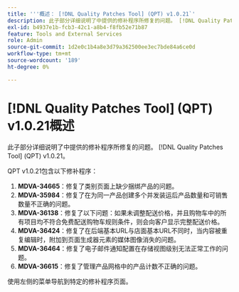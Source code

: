 ```yaml
---
title: '''概述： [!DNL Quality Patches Tool] (QPT) v1.0.21`'
description: 此子部分详细说明了中提供的修补程序所修复的问题。 [!DNL Quality Patches Tool] (QPT) v1.0.21。
exl-id: b4937e1b-fcb3-42c1-a8b4-f8fb52e71b87
feature: Tools and External Services
role: Admin
source-git-commit: 1d2e0c1b4a8e3d79a362500ee3ec7bde84a6ce0d
workflow-type: tm+mt
source-wordcount: '189'
ht-degree: 0%

---
```


# [!DNL Quality Patches Tool] (QPT) v1.0.21概述

此子部分详细说明了中提供的修补程序所修复的问题。 [!DNL Quality Patches Tool] (QPT) v1.0.21。

QPT v1.0.21包含以下修补程序：

1. **MDVA-34665**：修复了类别页面上缺少捆绑产品的问题。
1. **MDVA-35984**：修复了在为同一产品创建多个并发装运后产品数量和可销售数量不正确的问题。
1. **MDVA-36138**：修复了以下问题：如果未调整配送价格，并且购物车中的所有项目均不符合免费配送购物车规则条件，则会向客户显示完整配送价格。
1. **MDVA-36424**：修复了在后端基本URL与店面基本URL不同时，当内容被重复编辑时，附加到页面生成器元素的媒体图像消失的问题。
1. **MDVA-36464**：修复了电子邮件通知配置在存储视图级别无法正常工作的问题。
1. **MDVA-36615**：修复了管理产品网格中的产品计数不正确的问题。

使用左侧的菜单导航到特定的修补程序页面。
